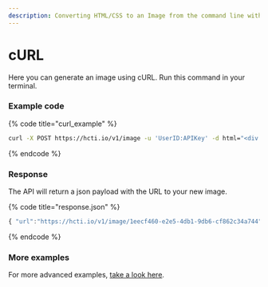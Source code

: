 ```yaml
---
description: Converting HTML/CSS to an Image from the command line with cURL.
---
```


# cURL

Here you can generate an image using cURL. Run this command in your terminal.

### Example code

{% code title="curl\_example" %}
```bash
curl -X POST https://hcti.io/v1/image -u 'UserID:APIKey' -d html="<div class='ping'>Pong ✅</div>" -d css=".ping { padding: 20px; font-family: 'sans-serif'; }"
```
{% endcode %}

### Response

The API will return a json payload with the URL to your new image.

{% code title="response.json" %}
```javascript
{ "url":"https://hcti.io/v1/image/1eecf460-e2e5-4db1-9db6-cf862c34a744" }
```
{% endcode %}

### More examples

For more advanced examples, [take a look here](../#examples).

